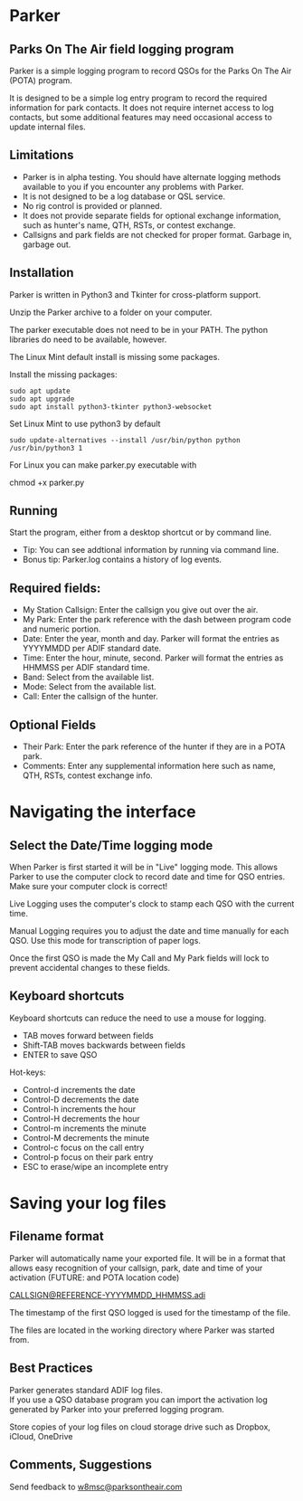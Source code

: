 # Parker
## Parks On The Air field logging program

Parker is a simple logging program to record QSOs for the Parks On The Air (POTA) program.

It is designed to be a simple log entry program to record the required information for park contacts.  It does not require internet access to log contacts, but some additional features may need occasional access to update internal files.

## Limitations

* Parker is in alpha testing.  You should have alternate logging methods available to you if you encounter any problems with Parker.
* It is not designed to be a log database or QSL service.
* No rig control is provided or planned.
* It does not provide separate fields for optional exchange information, such as hunter's name, QTH, RSTs, or contest exchange.
* Callsigns and park fields are not checked for proper format.  Garbage in, garbage out.


## Installation

Parker is written in Python3 and Tkinter for cross-platform support.  

Unzip the Parker archive to a folder on your computer.

The parker executable does not need to be in your PATH.  The python libraries do need to be available, however.

The Linux Mint default install is missing some packages.

Install the missing packages:

```
sudo apt update
sudo apt upgrade
sudo apt install python3-tkinter python3-websocket
```

Set Linux Mint to use python3 by default

```
sudo update-alternatives --install /usr/bin/python python /usr/bin/python3 1
```

For Linux you can make parker.py executable with

chmod +x parker.py

## Running

Start the program, either from a desktop shortcut or by command line.  
* Tip:  You can see addtional information by running via command line. 
* Bonus tip:  Parker.log contains a history of log events.

## Required fields:

* My Station Callsign:  Enter the callsign you give out over the air.
* My Park:  Enter the park reference with the dash between program code and numeric portion.
* Date:  Enter the year, month and day.  Parker will format the entries as YYYYMMDD per ADIF standard date.
* Time:  Enter the hour, minute, second.  Parker will format the entries as HHMMSS per ADIF standard time.
* Band:  Select from the available list.
* Mode:  Select from the available list.
* Call:  Enter the callsign of the hunter.

## Optional Fields

* Their Park:  Enter the park reference of the hunter if they are in a POTA park.
* Comments:  Enter any supplemental information here such as name, QTH, RSTs, contest exchange info.

# Navigating the interface
## Select the Date/Time logging mode

When Parker is first started it will be in "Live" logging mode.  This allows Parker to use the computer clock to record date and time for QSO entries.  Make sure your computer clock is correct!

Live Logging uses the computer's clock to stamp each QSO with the current time.

Manual Logging requires you to adjust the date and time manually for each QSO.  Use this mode for transcription of paper logs.

Once the first QSO is made the My Call and My Park fields will lock to prevent accidental changes to these fields.

## Keyboard shortcuts

Keyboard shortcuts can reduce the need to use a mouse for logging.

* TAB moves forward between fields
* Shift-TAB moves backwards between fields
* ENTER to save QSO

Hot-keys:
* Control-d increments the date
* Control-D decrements the date
* Control-h increments the hour
* Control-H decrements the hour
* Control-m increments the minute
* Control-M decrements the minute
* Control-c focus on the call entry
* Control-p focus on their park entry
* ESC to erase/wipe an incomplete entry

# Saving your log files

## Filename format
Parker will automatically name your exported file.
It will be in a format that allows easy recognition of your callsign, park, date and time of your activation (FUTURE: and POTA location code)

CALLSIGN@REFERENCE-YYYYMMDD_HHMMSS.adi

The timestamp of the first QSO logged is used for the timestamp of the file.

The files are located in the working directory where Parker was started from.

## Best Practices
Parker generates standard ADIF log files.  
If you use a QSO database program you can import the activation log generated by Parker into your preferred logging program.

Store copies of your log files on cloud storage drive such as Dropbox, iCloud, OneDrive



## Comments, Suggestions

Send feedback to w8msc@parksontheair.com
